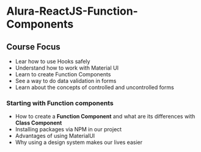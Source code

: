 # Alura-ReactJS-Function-Components

## Course Focus

 - Lear how to use Hooks safely
 - Understand how to work with Material UI
 - Learn to create Function Components
 - See a way to do data validation in forms
 - Learn about the concepts of controlled and uncontrolled forms

 ### Starting with Function components

 - How to create a **Function Component** and what are its differences with **Class Component**
 - Installing packages via NPM in our project
 - Advantages of using MaterialUI
 - Why using a design system makes our lives easier